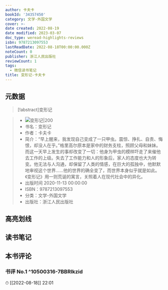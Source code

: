 ```yaml
---
author: 卡夫卡
bookId: '34357450'
category: 文学-外国文学
cover: >-
date created: 2022-08-19
date modified: 2023-03-07
doc_type: weread-highlights-reviews
isbn: 9787213097553
lastReadDate: 2022-08-18T00:00:00.000Z
noteCount: 0
publisher: 浙江人民出版社
reviewCount: 1
tags:
  - 微信读书笔记
title: 变形记-卡夫卡
---
```


## 元数据

>[!abstract]变形记

> - ![变形记|200](https://wfqqreader-1252317822.image.myqcloud.com/cover/450/34357450/t7_34357450.jpg)
> - 书名：变形记
> - 作者：卡夫卡
> - 简介：“早上醒来，我发现自己变成了一只甲虫。震惊、挣扎、自责、悔恨，却没人在乎。”格里高尔原本是家中的财务支柱，照顾父母和妹妹。而这一天早上发生的事却改变了一切：他身为甲虫的模样吓走了来催他去工作的上级。失去了工作能力和人的形象后，家人的态度也大为转变。他无法与人沟通，却保留了人类的情感，在巨大的孤独中，他默默地审视这个世界……他的世界的确全变了，而世界本身似乎就是如此。《变形记》用一则荒诞的寓言，关照着人在现代社会中的异化。
> - 出版时间 2020-11-13 00:00:00
> - ISBN：9787213097553
> - 分类：文学-外国文学
> - 出版社：浙江人民出版社

## 高亮划线

## 读书笔记

## 本书评论

### 书评 No.1 ^10500316-7BBRIkzid

⏱ [[2022-08-18]] 22:01

